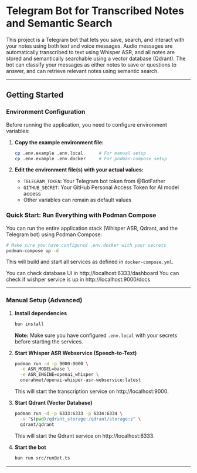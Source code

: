 # Telegram Bot for Transcribed Notes and Semantic Search

This project is a Telegram bot that lets you save, search, and interact with your notes using both text and voice messages. Audio messages are automatically transcribed to text using Whisper ASR, and all notes are stored and semantically searchable using a vector database (Qdrant). The bot can classify your messages as either notes to save or questions to answer, and can retrieve relevant notes using semantic search.

---

## Getting Started

### Environment Configuration

Before running the application, you need to configure environment variables:

1. **Copy the example environment file:**
   ```bash
   cp .env.example .env.local      # For manual setup
   cp .env.example .env.docker     # For podman-compose setup
   ```

2. **Edit the environment file(s) with your actual values:**
   - `TELEGRAM_TOKEN`: Your Telegram bot token from @BotFather
   - `GITHUB_SECRET`: Your GitHub Personal Access Token for AI model access
   - Other variables can remain as default values

### Quick Start: Run Everything with Podman Compose

You can run the entire application stack (Whisper ASR, Qdrant, and the Telegram bot) using Podman Compose:

```bash
# Make sure you have configured .env.docker with your secrets
podman-compose up -d
```

This will build and start all services as defined in `docker-compose.yml`.

You can check database UI in http://localhost:6333/dashboard
You can check if wishper service is up in http://localhost:9000/docs

---

### Manual Setup (Advanced)

1. **Install dependencies**
    ```bash
    bun install
    ```

   **Note:** Make sure you have configured `.env.local` with your secrets before starting the services.

2. **Start Whisper ASR Webservice (Speech-to-Text)**
    ```bash
    podman run -d -p 9000:9000 \
      -e ASR_MODEL=base \
      -e ASR_ENGINE=openai_whisper \
      onerahmet/openai-whisper-asr-webservice:latest
    ```
    This will start the transcription service on http://localhost:9000.

3. **Start Qdrant (Vector Database)**
    ```bash
    podman run -d -p 6333:6333 -p 6334:6334 \
      -v "$(pwd)/qdrant_storage:/qdrant/storage:z" \
      qdrant/qdrant
    ```
    This will start the Qdrant service on http://localhost:6333.

4. **Start the bot**
    ```bash
    bun run src/runBot.ts
    ```

---



